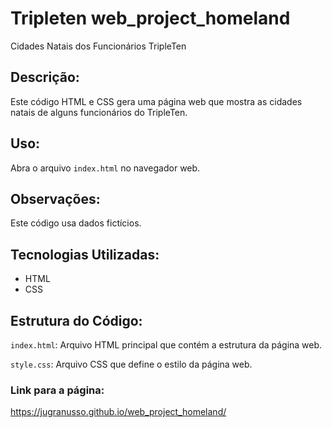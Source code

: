 # Tripleten web_project_homeland

Cidades Natais dos Funcionários TripleTen

## Descrição:

Este código HTML e CSS gera uma página web que mostra as cidades natais de alguns funcionários do TripleTen.

## Uso:

Abra o arquivo `index.html` no navegador web.

## Observações:

Este código usa dados fictícios.

## Tecnologias Utilizadas:

- HTML
- CSS

## Estrutura do Código:

`index.html`: Arquivo HTML principal que contém a estrutura da página web.

`style.css`: Arquivo CSS que define o estilo da página web.

### Link para a página:

https://jugranusso.github.io/web_project_homeland/
